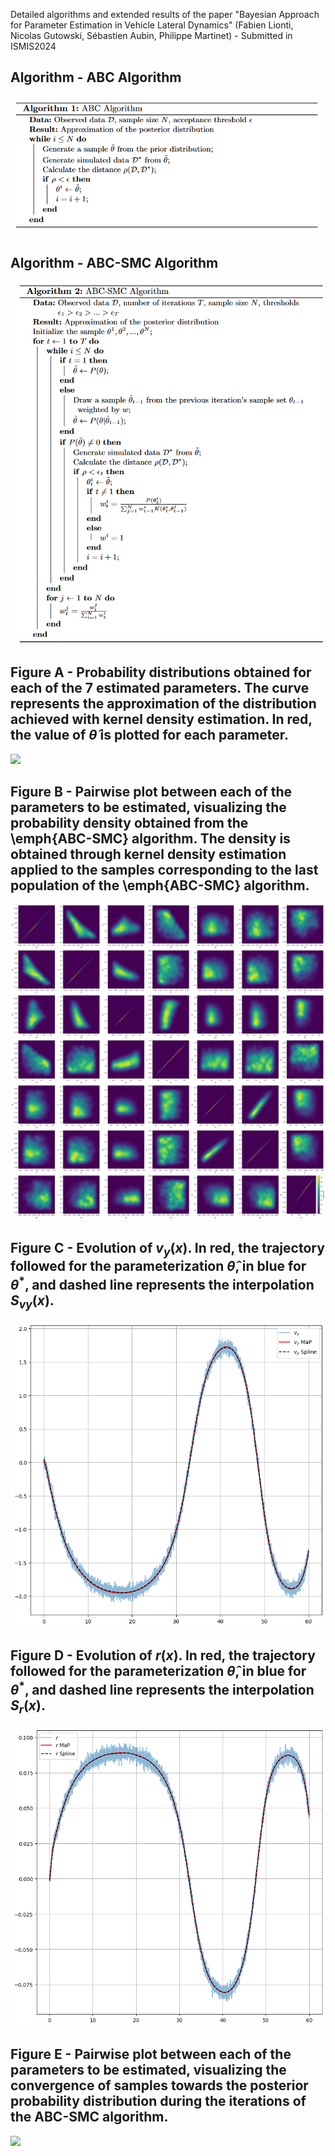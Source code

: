 Detailed algorithms and extended results of the paper "Bayesian Approach for Parameter Estimation in Vehicle Lateral Dynamics" (Fabien Lionti, Nicolas Gutowski, Sébastien Aubin, Philippe Martinet) - Submitted in ISMIS2024


## Algorithm - ABC Algorithm
![](https://github.com/mabresearchstudy/BayesianAppISMIS/blob/main/Figures/abc.png)

## Algorithm - ABC-SMC Algorithm
![](https://github.com/mabresearchstudy/BayesianAppISMIS/blob/main/Figures/abc-smc.png)


## Figure A - Probability distributions obtained for each of the 7 estimated parameters. The curve represents the approximation of the distribution achieved with kernel density estimation. In red, the value of $\hat{\theta}$ is plotted for each parameter.
![](https://github.com/mabresearchstudy/BayesianAppISMIS/blob/main/Figures/dist_par_paramètre.png)

## Figure B - Pairwise plot between each of the parameters to be estimated, visualizing the probability density obtained from the \emph{ABC-SMC} algorithm. The density is obtained through kernel density estimation applied to the samples corresponding to the last population of the \emph{ABC-SMC} algorithm.
![](https://github.com/mabresearchstudy/BayesianAppISMIS/blob/main/Figures/distribution.png)

## Figure C - Evolution of $v_y(x)$. In red, the trajectory followed for the parameterization $\hat{\theta}$, in blue for $\theta^*$, and dashed line represents the interpolation $S_{vy}(x)$.
![](https://github.com/mabresearchstudy/BayesianAppISMIS/blob/main/Figures/vy_map_plot.png)

## Figure D - Evolution of $r(x)$. In red, the trajectory followed for the parameterization $\hat{\theta}$, in blue for $\theta^*$, and dashed line represents the interpolation $S_{r}(x)$.
![](https://github.com/mabresearchstudy/BayesianAppISMIS/blob/main/Figures/r_map_plot.png)

## Figure E - Pairwise plot between each of the parameters to be estimated, visualizing the convergence of samples towards the posterior probability distribution during the iterations of the ABC-SMC algorithm.
![](https://github.com/mabresearchstudy/BayesianAppISMIS/blob/main/Figures/ABC-SMC_population.png)